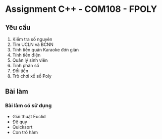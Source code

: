 # Assignment C++ - COM108 - FPOLY

## Yêu cầu
1. Kiểm tra số nguyên
2. Tìm UCLN và BCNN
3. Tính tiền quán Karaoke đơn giản
4. Tính tiền điện
5. Quản lý sinh viên
6. Tính phân số
7. Đổi tiền
8. Trò chơi xổ số Poly

## Bài làm
### Bài làm có sử dụng
* Giải thuật Euclid
* Đệ quy
* Quicksort
* Con trỏ hàm

